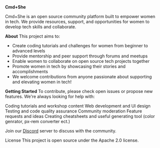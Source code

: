 **Cmd+She**

Cmd+She is an open source community platform built to empower women in tech. We provide resources, support, and opportunities for women to develop tech skills and collaborate.

**About**
This project aims to:

* Create coding tutorials and challenges for women from beginner to advanced levels
* Provide mentorship and peer support through forums and meetups
* Enable women to collaborate on open source tech projects together
* Promote women in tech by showcasing their stories and accomplishments
* We welcome contributions from anyone passionate about supporting and elevating women in tech!

**Getting Started**
To contribute, please check open issues or propose new features. We're always looking for help with:

Coding tutorials and workshop content
Web development and UI design
Testing and code quality assurance
Community moderation
Feature requests and ideas
Creating cheatsheets and useful generating tool (color genrator, px-rem converter ect.)

Join our [Discord](https://discord.gg/CH6yahcc) server to discuss with the community. 

License
This project is open source under the Apache 2.0 license.
